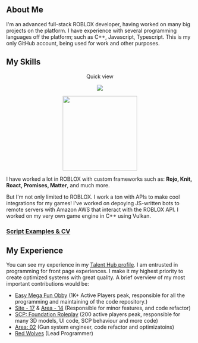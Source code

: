 ## About Me
I'm an advanced full-stack ROBLOX developer, having worked on many big projects on the platform. I have experience with several programming languages off the platform; such as C++, Javascript, Typescript. This is my only GitHub account, being used for work and other purposes.

## My Skills
<p align="center">
Quick view
</p>
<p align="center">
  <a href="https://skillicons.dev">
    <img src="https://skillicons.dev/icons?i=lua,ts,js,cpp,c,py,sqlite,nodejs,visualstudio,discord,blender,aws,linux,git,github" />
  </a>
</p>

<p align="center">
    <a href="https://github.com/anuraghazra/convoychat">
        <img height=200 align="center" src="https://github-readme-stats.vercel.app/api/top-langs?username=m-ethods&layout=compact&langs_count=8&card_width=320&theme=tokyonight"/>
    </a>
    
</p>

I have worked a lot in ROBLOX with custom frameworks such as: **Rojo, Knit, Roact, Promises, Matter**, and much more.

But I'm not only limited to ROBLOX. I work a ton with APIs to make cool integrations for my games! I've worked on depoying JS-written bots to remote servers with Amazon AWS that interact with the ROBLOX API.
I worked on my very own game engine in C++ using Vulkan.

### [Script Examples & CV](https://github.com/m-ethods/portfolio-code-samples)

## My Experience 
You can see my experience in my [Talent Hub profile](https://create.roblox.com/talent/creators/2777945399).
I am entrusted in programming for front page experiences. I make it my highest priority to create optimized systems with great quality.
A brief overview of my most important contributions would be:
- [Easy Mega Fun Obby](https://www.roblox.com/games/15844379848/Easy-Mega-Fun-Obby) (1K+ Active Players peak, responsible for all the programming and maintaining of the code repository.)
- [Site - 17](https://www.roblox.com/games/15155247037/SCP-Site-17-Roleplay#!/game-instances) & [Area - 14](https://www.roblox.com/games/651474220/Area-14) (Responsible for minor features, and code refactor)
- [SCP: Foundation Roleplay](https://www.roblox.com/games/11975348443/SCP-Foundation-Roleplay) (200 active players peak, responsible for many 3D models, UI code, SCP behaviour and more code)
- [Area: 02](https://www.roblox.com/games/2808131030/NEW-096-SCP-Area-02) (Gun system engineer, code refactor and optimizatoins)
- [Red Wolves](https://www.roblox.com/groups/5144434/Red-Wolves) (Lead Programmer)
